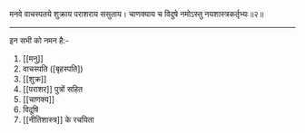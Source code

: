 मनवे वाचस्पतये शुक्राय पराशराय ससुताय।
चाणक्याय च विदुषे नमोऽस्तु नयशास्त्रकर्तृभ्यः॥२॥

---

इन सभी को नमन है:-
1. [[मनु]]
2. वाचस्पति ([बृहस्पति])
3. [[शुक्र]]
4. [[पराशर]] पुत्रों सहित
5. [[चाणक्य]]
6. विदूषि
7. [[नीतिशास्त्र]] के रचयिता